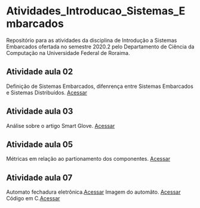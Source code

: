 # Atividades_Introducao_Sistemas_Embarcados

Repositório para as atividades da disciplina de Introdução a Sistemas Embarcados ofertada no semestre 2020.2 pelo Departamento de Ciência da Computação na Universidade Federal de Roraima.

## Atividade aula 02
Definição de Sistemas Embarcados, difenrença entre Sistemas Embarcados e Sistemas Distribuídos.  [Acessar](/atividade_aula_02/atividade_aula_02_1102_leandro_schillreff.pdf)

## Atividade aula 03
Análise sobre o artigo Smart Glove. [Acessar](/atividade_aula_03/atividade_aula_03_1602_leandro_schillreff.pdf)

## Atividade aula 05
Métricas em relação ao partionamento dos componentes. [Acessar](/atividade_aula_05/atividade_aula_05_2502_leandro_schillreff.pdf)

## Atividade aula 07
Automato fechadura eletrônica.[Acessar](/atividade_aula_07/atividade_aula_07_0403_leandro_schillreff)
Imagem do automâto. [Acessar](/atividade_aula_07/img/fechadura_eletronica.png)
Código em C.[Acessar](/atividade_aula_07/codigos/fechadura_eletronica.c)
